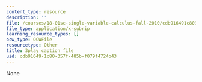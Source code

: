```yaml
---
content_type: resource
description: ''
file: /courses/18-01sc-single-variable-calculus-fall-2010/cdb916491c80357f485bf079f4724b43_4sTKcvYMNxk.srt
file_type: application/x-subrip
learning_resource_types: []
ocw_type: OCWFile
resourcetype: Other
title: 3play caption file
uid: cdb91649-1c80-357f-485b-f079f4724b43
---
```

None

